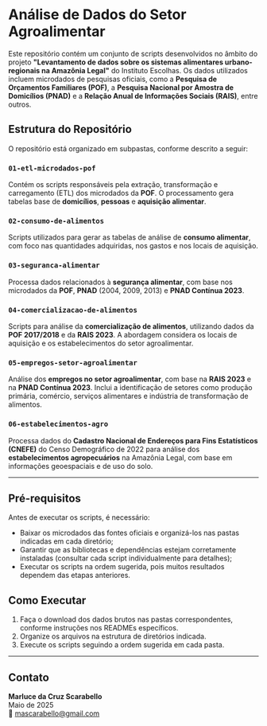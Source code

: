 # Análise de Dados do Setor Agroalimentar

Este repositório contém um conjunto de scripts desenvolvidos no âmbito do projeto **"Levantamento de dados sobre os sistemas alimentares urbano-regionais na Amazônia Legal"** do Instituto Escolhas. Os dados utilizados incluem microdados de pesquisas oficiais, como a **Pesquisa de Orçamentos Familiares (POF)**, a **Pesquisa Nacional por Amostra de Domicílios (PNAD)** e a **Relação Anual de Informações Sociais (RAIS)**, entre outros.

## Estrutura do Repositório

O repositório está organizado em subpastas, conforme descrito a seguir:

### `01-etl-microdados-pof`
Contém os scripts responsáveis pela extração, transformação e carregamento (ETL) dos microdados da **POF**. O processamento gera tabelas base de **domicílios**, **pessoas** e **aquisição alimentar**.

### `02-consumo-de-alimentos`
Scripts utilizados para gerar as tabelas de análise de **consumo alimentar**, com foco nas quantidades adquiridas, nos gastos e nos locais de aquisição.

### `03-seguranca-alimentar`
Processa dados relacionados à **segurança alimentar**, com base nos microdados da **POF**, **PNAD** (2004, 2009, 2013) e **PNAD Contínua 2023**.

### `04-comercializacao-de-alimentos`
Scripts para análise da **comercialização de alimentos**, utilizando dados da **POF 2017/2018** e da **RAIS 2023**. A abordagem considera os locais de aquisição e os estabelecimentos do setor agroalimentar.

### `05-empregos-setor-agroalimentar`
Análise dos **empregos no setor agroalimentar**, com base na **RAIS 2023** e na **PNAD Contínua 2023**. Inclui a identificação de setores como produção primária, comércio, serviços alimentares e indústria de transformação de alimentos.

### `06-estabelecimentos-agro`
Processa dados do **Cadastro Nacional de Endereços para Fins Estatísticos (CNEFE)** do Censo Demográfico de 2022 para análise dos **estabelecimentos agropecuários** na Amazônia Legal, com base em informações geoespaciais e de uso do solo.

---

## Pré-requisitos

Antes de executar os scripts, é necessário:

- Baixar os microdados das fontes oficiais e organizá-los nas pastas indicadas em cada diretório;
- Garantir que as bibliotecas e dependências estejam corretamente instaladas (consultar cada script individualmente para detalhes);
- Executar os scripts na ordem sugerida, pois muitos resultados dependem das etapas anteriores.

## Como Executar

1. Faça o download dos dados brutos nas pastas correspondentes, conforme instruções nos READMEs específicos.
2. Organize os arquivos na estrutura de diretórios indicada.
3. Execute os scripts seguindo a ordem sugerida em cada pasta.

---

## Contato

**Marluce da Cruz Scarabello**  
Maio de 2025  
📧 mascarabello@gmail.com